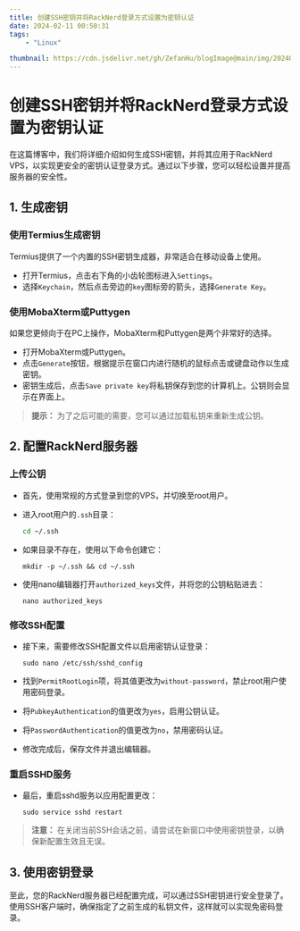 ```yaml
---
title: 创建SSH密钥并将RackNerd登录方式设置为密钥认证
date: 2024-02-11 00:50:31
tags: 
    - "Linux"

thumbnail: https://cdn.jsdelivr.net/gh/ZefanHu/blogImage@main/img/20240212004434.png
---
```


# 创建SSH密钥并将RackNerd登录方式设置为密钥认证

在这篇博客中，我们将详细介绍如何生成SSH密钥，并将其应用于RackNerd VPS，以实现更安全的密钥认证登录方式。通过以下步骤，您可以轻松设置并提高服务器的安全性。

## 1. 生成密钥

### 使用Termius生成密钥

Termius提供了一个内置的SSH密钥生成器，非常适合在移动设备上使用。

- 打开Termius，点击右下角的小齿轮图标进入`Settings`。
- 选择`Keychain`，然后点击旁边的`key`图标旁的箭头，选择`Generate Key`。

### 使用MobaXterm或Puttygen

如果您更倾向于在PC上操作，MobaXterm和Puttygen是两个非常好的选择。

- 打开MobaXterm或Puttygen。
- 点击`Generate`按钮，根据提示在窗口内进行随机的鼠标点击或键盘动作以生成密钥。
- 密钥生成后，点击`Save private key`将私钥保存到您的计算机上。公钥则会显示在界面上。

> **提示：** 为了之后可能的需要，您可以通过加载私钥来重新生成公钥。

## 2. 配置RackNerd服务器

### 上传公钥

- 首先，使用常规的方式登录到您的VPS，并切换至root用户。

- 进入root用户的`.ssh`目录：

  ```bash
  cd ~/.ssh
  ```

- 如果目录不存在，使用以下命令创建它：

  ```
  mkdir -p ~/.ssh && cd ~/.ssh
  ```

- 使用nano编辑器打开`authorized_keys`文件，并将您的公钥粘贴进去：

  ```
  nano authorized_keys
  ```

### 修改SSH配置

- 接下来，需要修改SSH配置文件以启用密钥认证登录：

  ```
  sudo nano /etc/ssh/sshd_config
  ```

- 找到`PermitRootLogin`项，将其值更改为`without-password`，禁止root用户使用密码登录。

- 将`PubkeyAuthentication`的值更改为`yes`，启用公钥认证。

- 将`PasswordAuthentication`的值更改为`no`，禁用密码认证。

- 修改完成后，保存文件并退出编辑器。

### 重启SSHD服务

- 最后，重启sshd服务以应用配置更改：

  ```
  sudo service sshd restart
  ```

> **注意：** 在关闭当前SSH会话之前，请尝试在新窗口中使用密钥登录，以确保新配置生效且无误。

## 3. 使用密钥登录

至此，您的RackNerd服务器已经配置完成，可以通过SSH密钥进行安全登录了。使用SSH客户端时，确保指定了之前生成的私钥文件，这样就可以实现免密码登录。